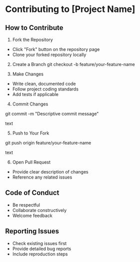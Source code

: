 # Contributing to [Project Name]

## How to Contribute

1. Fork the Repository
- Click "Fork" button on the repository page
- Clone your forked repository locally

2. Create a Branch
git checkout -b feature/your-feature-name

3. Make Changes
- Write clean, documented code
- Follow project coding standards
- Add tests if applicable

4. Commit Changes

git commit -m "Descriptive commit message"

text

5. Push to Your Fork

git push origin feature/your-feature-name

text

6. Open Pull Request
- Provide clear description of changes
- Reference any related issues

## Code of Conduct
- Be respectful
- Collaborate constructively
- Welcome feedback

## Reporting Issues
- Check existing issues first
- Provide detailed bug reports
- Include reproduction steps

